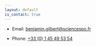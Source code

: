```yaml
---
layout: default
is_contact: true
---
```


* Email: [benjamin.gilbert@sciencespo.fr](mailto:benjamin.gilbert@sciencespo.fr)

* Phone: [+33 (0) 1 45 49 53 54](tel:+330145495354)